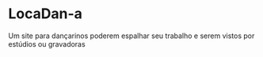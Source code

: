 # LocaDan-a
Um site para dançarinos poderem espalhar seu trabalho e serem vistos por estúdios ou gravadoras
